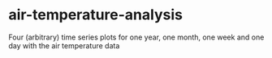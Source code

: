 # air-temperature-analysis

Four (arbitrary) time series plots for one year, one month, one week and one day with the air temperature data
